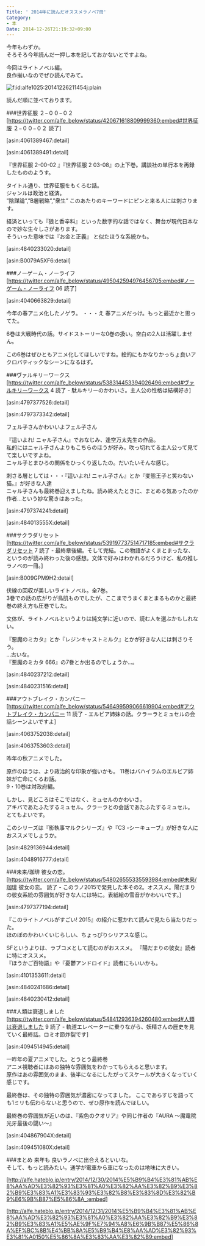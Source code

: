 ```yaml
---
Title: ' 2014年に読んだオススメラノベ7冊'
Category:
- 本
Date: 2014-12-26T21:19:32+09:00
---
```


今年もわずか。  
そろそろ今年読んだ一押し本を記しておかないとですよね。

今回はライトノベル編。  
良作揃いなのでぜひ読んでみて。

<p><span itemscope itemtype="http://schema.org/Photograph"><img src="http://cdn-ak.f.st-hatena.com/images/fotolife/a/alfe1025/20141226/20141226211454.jpg" alt="f:id:alfe1025:20141226211454j:plain" title="f:id:alfe1025:20141226211454j:plain" class="hatena-fotolife" itemprop="image"></span></p>


<!-- more -->


読んだ順に並べております。

###世界征服 ２−００−０２
[https://twitter.com/alfe_below/status/420671618809999360:embed#世界征服 ２−００−０２  読了]


[asin:4061389467:detail]

[asin:4061389491:detail]


『世界征服 2-00-02 』『世界征服 2 03-08』の上下巻。講談社の単行本を再録したもののようす。

タイトル通り、世界征服をもくろむ話。  
ジャンルは政治と経済。  
”陰謀論”,”B層戦略”,”衆生” このあたりのキーワードにピンと来る人には刺さります。

経済といっても『狼と香辛料』といった数字的な話ではなく、舞台が現代日本なので妙な生々しさがあります。  
そういった意味では『お金と正義』 と似たほうな系統かも。

[asin:4840233020:detail]


[asin:B0079A5XF6:detail]




###ノーゲーム・ノーライフ
[https://twitter.com/alfe_below/status/495042594976456705:embed#ノーゲーム・ノーライフ 06 読了]


[asin:4040663829:detail]



今年の春アニメ化したノゲラ。 ・・・え 春アニメだっけ。もっと最近かと思ってた。

6巻は大戦時代の話。サイドストーリーな0巻の扱い。空白の2人は活躍しません。  

この6巻はぜひともアニメ化してほしいですね。絵的にもかなりかっちょ良いアクロバティックなシーンになるはず。

###ヴァルキリーワークス
[https://twitter.com/alfe_below/status/538314453394026496:embed#ヴァルキリーワークス 4 読了 - 駄ルキリーのかわいさ。主人公の性格は結構好き]


[asin:4797377526:detail]



[asin:4797373342:detail]


フェル子さんかわいいよフェル子さん

『這いよれ! ニャル子さん』でおなじみ、逢空万太先生の作品。  
私的にはニャル子さんよりもこちらのほうが好み。吹っ切れてる主人公って見てて楽しいですよね。  
ニャル子とまひろの関係をひっくり返したの。だいたいそんな感じ。  

刺さる層としては・・・『這いよれ! ニャル子さん』とか『変態王子と笑わない猫。』が好きな人達  
ニャル子さんも最終巻迎えましたね。読み終えたときに、まとめる気あったのか作者…という妙な驚きはあった。


[asin:4797374241:detail]


[asin:484013555X:detail]




###サクラダリセット
[https://twitter.com/alfe_below/status/539197737514717185:embed#サクラダリセット 7 読了 - 最終章後編。そして完結。この物語がよくまとまったな、というのが読み終わった後の感想。文体で好みはわかれるだろうけど、私の推しラノベの一冊。]



[asin:B009GPM9H2:detail]



伏線の回収が美しいライトノベル。全7巻。  
3巻での話の広がりが鳥肌ものでしたが、ここまでうまくまとまるものかと最終巻の終え方も圧巻でした。

文体が、ライトノベルというよりは純文学に近いので、読む人を選ぶかもしれない。

『悪魔のミカタ』とか『レジンキャストミルク』とかが好きな人には刺さりそう。  
…古いな。  
『悪魔のミカタ 666』の7巻とか出るのでしょうか…。


[asin:4840237212:detail]


[asin:4840231516:detail]






###アウトブレイク・カンパニー 
[https://twitter.com/alfe_below/status/546499599066619904:embed#アウトブレイク・カンパニー 11 読了 - エルビア姉妹の話。クラーラとミュセルの会話シーンよいですよ]



[asin:4063752038:detail]



[asin:4063753603:detail]





昨年の秋アニメでした。  

原作のほうは、より政治的な印象が強いかも。
11巻はバハイラムのエルビア姉妹が亡命にくるお話。  
9・10巻は対政府編。  

しかし、見どころはそこではなく、ミュセルのかわいさ。  
アキバであたふたするミュセル。クラーラとの会話であたふたするミュセル。  
とてもよいです。

このシリーズは『影執事マルクシリーズ』や『C3 -シーキューブ』が好きな人におススメでしょうか。



[asin:4829136944:detail]


[asin:4048916777:detail]




###未来/珈琲 彼女の恋。
[https://twitter.com/alfe_below/status/548026555335593984:embed#未来/珈琲 彼女の恋。 読了 - このラノ2015で発見した本その2。オススメ。陽だまりの彼女系統の雰囲気が好きな人には特に。表紙絵の雪音がかわいいです。]



[asin:4797377194:detail]



『このライトノベルがすごい! 2015』の紹介に惹かれて読んで見たら当たりだった。  
ほのぼのかわいくいじらしい、ちょっぴりシリアスな感じ。

SFというよりは、ラブコメとして読むのがおススメ。
『陽だまりの彼女』読者に特にオススメ。  
『ほうかご百物語』や『憂鬱アンドロイド』読者にもいいかも。



[asin:4101353611:detail]


[asin:4840241686:detail]


[asin:4840230412:detail]





###人類は衰退しました
[https://twitter.com/alfe_below/status/548412936394260480:embed#人類は衰退しました 9 読了 - 軌道エレベーターに乗りながら、妖精さんの歴史を見ていく最終話。ロミオ節炸裂です]


[asin:4094514945:detail]


一昨年の夏アニメでした。とうとう最終巻  
アニメ視聴者にはあの独特な雰囲気をわかってもらえると思います。  
原作はあの雰囲気のまま、後半になるにしたがってスケールが大きくなっていく感じです。

最終巻は、その独特の雰囲気が濃密になってました。
ここであらすじを語っても1ミリも伝わらないと思うので、ぜひ原作を読んでほしい。

最終巻の雰囲気が近いのは、『紫色のクオリア』や同じ作者の『AURA 〜魔竜院光牙最後の闘い〜』



[asin:404867904X:detail]


[asin:409451080X:detail]




###まとめ
来年も 良いラノベに出合えるといいな。  
そして、もっと読みたい。通学が電車から車になったのは地味に大きい。

[http://alfe.hateblo.jp/entry/2014/12/30/2014%E5%B9%B4%E3%81%AB%E8%AA%AD%E3%82%93%E3%81%A0%E3%82%AA%E3%82%B9%E3%82%B9%E3%83%A1%E3%83%93%E3%82%B8%E3%83%8D%E3%82%B9%E6%9B%B87%E5%86%8A_:embed]

[http://alfe.hateblo.jp/entry/2014/12/31/2014%E5%B9%B4%E3%81%AB%E8%AA%AD%E3%82%93%E3%81%A0%E3%82%AA%E3%82%B9%E3%82%B9%E3%83%A1%E5%AE%9F%E7%94%A8%E6%9B%B87%E5%86%8A%EF%BC%8B%E4%BB%8A%E5%B9%B4%E8%AA%AD%E3%82%93%E3%81%A0150%E5%86%8A%E3%83%AA%E3%82%B9:embed]




